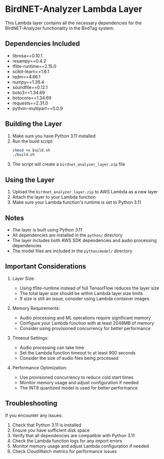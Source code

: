 # BirdNET-Analyzer Lambda Layer

This Lambda layer contains all the necessary dependencies for the BirdNET-Analyzer functionality in the BirdTag system.

## Dependencies Included

- librosa==0.10.1
- resampy==0.4.2
- tflite-runtime==2.15.0
- scikit-learn==1.6.1
- tqdm==4.66.1
- numpy==1.26.4
- soundfile==0.12.1
- boto3==1.34.69
- botocore==1.34.69
- requests==2.31.0
- python-multipart==0.0.9

## Building the Layer

1. Make sure you have Python 3.11 installed
2. Run the build script:
   ```bash
   chmod +x build.sh
   ./build.sh
   ```
3. The script will create a `birdnet_analyzer_layer.zip` file

## Using the Layer

1. Upload the `birdnet_analyzer_layer.zip` to AWS Lambda as a new layer
2. Attach the layer to your Lambda function
3. Make sure your Lambda function's runtime is set to Python 3.11

## Notes

- The layer is built using Python 3.11
- All dependencies are installed in the `python/` directory
- The layer includes both AWS SDK dependencies and audio processing dependencies
- The model files are included in the `python/model/` directory

## Important Considerations

1. Layer Size:
   - Using tflite-runtime instead of full TensorFlow reduces the layer size
   - The total layer size should be within Lambda layer size limits
   - If size is still an issue, consider using Lambda container images

2. Memory Requirements:
   - Audio processing and ML operations require significant memory
   - Configure your Lambda function with at least 2048MB of memory
   - Consider using provisioned concurrency for better performance

3. Timeout Settings:
   - Audio processing can take time
   - Set the Lambda function timeout to at least 900 seconds
   - Consider the size of audio files being processed

4. Performance Optimization:
   - Use provisioned concurrency to reduce cold start times
   - Monitor memory usage and adjust configuration if needed
   - The INT8 quantized model is used for better performance

## Troubleshooting

If you encounter any issues:

1. Check that Python 3.11 is installed
2. Ensure you have sufficient disk space
3. Verify that all dependencies are compatible with Python 3.11
4. Check the Lambda function logs for any import errors
5. Monitor memory usage and adjust Lambda configuration if needed
6. Check CloudWatch metrics for performance issues 